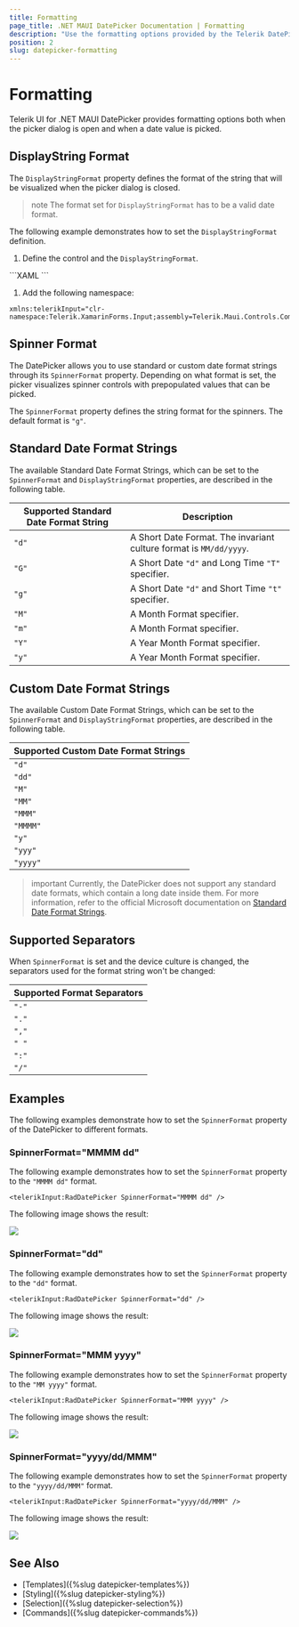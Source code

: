 ```yaml
---
title: Formatting
page_title: .NET MAUI DatePicker Documentation | Formatting
description: "Use the formatting options provided by the Telerik DatePicker for .NET MAUI control."
position: 2
slug: datepicker-formatting
---
```


# Formatting

Telerik UI for .NET MAUI DatePicker provides formatting options both when the picker dialog is open and when a date value is picked.

## DisplayString Format

The `DisplayStringFormat` property defines the format of the string that will be visualized when the picker dialog is closed.

>note The format set for `DisplayStringFormat` has to be a valid date format.

The following example demonstrates how to set the `DisplayStringFormat` definition.

1. Define the control and the `DisplayStringFormat`.

 <snippet id='datepicker-keyfeatures-date-defaulthighlighted' />
 ```XAML
<telerikInput:RadDatePicker DefaultHighlightedDate="2020,05,15"
                            DisplayStringFormat="yyyy/MMM/dd"
                            Placeholder="Pick a date!"
                            SpinnerFormat="dd/MMM/yyyy"
                            AreSpinnerHeadersVisible="False"/>
 ```

1. Add the following namespace:

 ```XAML
xmlns:telerikInput="clr-namespace:Telerik.XamarinForms.Input;assembly=Telerik.Maui.Controls.Compatibility"
 ```

## Spinner Format

The DatePicker allows you to use standard or custom date format strings through its `SpinnerFormat` property. Depending on what format is set, the picker visualizes spinner controls with prepopulated values that can be picked.

The `SpinnerFormat` property defines the string format for the spinners. The default format is `"g"`.

## Standard Date Format Strings

The available Standard Date Format Strings, which can be set to the `SpinnerFormat` and `DisplayStringFormat` properties, are described in the following table.

| Supported Standard Date Format String | Description |
| -------- | -------- |
| `"d"` | A Short Date Format. The invariant culture format is `MM/dd/yyyy`. |
| `"G"` | A Short Date `"d"` and Long Time `"T"` specifier. |
| `"g"` | A Short Date `"d"` and Short Time `"t"` specifier. |
| `"M"` | A Month Format specifier. |
| `"m"` | A Month Format specifier. |
| `"Y"` | A Year Month Format specifier. |
| `"y"` | A Year Month Format specifier. |

## Custom Date Format Strings

The available Custom Date Format Strings, which can be set to the `SpinnerFormat` and `DisplayStringFormat` properties, are described in the following table.

| Supported Custom Date Format Strings|
| -------- |
| `"d"` |
| `"dd"` |
| `"M"` |
| `"MM"` |
| `"MMM"` |
| `"MMMM"` |
| `"y"` |
| `"yyy"` |
| `"yyyy"` |

>important Currently, the DatePicker does not support any standard date formats, which contain a long date inside them. For more information, refer to the official Microsoft documentation on [Standard Date Format Strings](https://docs.microsoft.com/en-us/dotnet/standard/base-types/standard-date-and-time-format-strings).

## Supported Separators

When `SpinnerFormat` is set and the device culture is changed, the separators used for the format string won't be changed:

| Supported Format Separators |
| -------- |
| `"-"` |
| `"."` |
| `","` |
| `" "` |
| `":"` |
| `"/"` |

## Examples

The following examples demonstrate how to set the `SpinnerFormat` property of the DatePicker to different formats.

### SpinnerFormat="MMMM dd"

The following example demonstrates how to set the `SpinnerFormat` property to the `"MMMM dd"` format.

```XAML
<telerikInput:RadDatePicker SpinnerFormat="MMMM dd" />
```


The following image shows the result:

![](images/datepicker-string-format-mmmm-dd.png)

### SpinnerFormat="dd"

The following example demonstrates how to set the `SpinnerFormat` property to the `"dd"` format.

```XAML
<telerikInput:RadDatePicker SpinnerFormat="dd" />
```


The following image shows the result:

![](images/datepicker-string-format-dd.png)

### SpinnerFormat="MMM yyyy"

The following example demonstrates how to set the `SpinnerFormat` property to the `"MM yyyy"` format.

```XAML
<telerikInput:RadDatePicker SpinnerFormat="MMM yyyy" />
```


The following image shows the result:

![](images/datepicker-string-format-mmm-yyyy.png)

### SpinnerFormat="yyyy/dd/MMM"

The following example demonstrates how to set the `SpinnerFormat` property to the `"yyyy/dd/MMM"` format.

```XAML
<telerikInput:RadDatePicker SpinnerFormat="yyyy/dd/MMM" />
```


The following image shows the result:

![](images/datepicker-string-format-yyyy-dd-MMM.png)

## See Also

- [Templates]({%slug datepicker-templates%})
- [Styling]({%slug datepicker-styling%})
- [Selection]({%slug datepicker-selection%})
- [Commands]({%slug datepicker-commands%})
